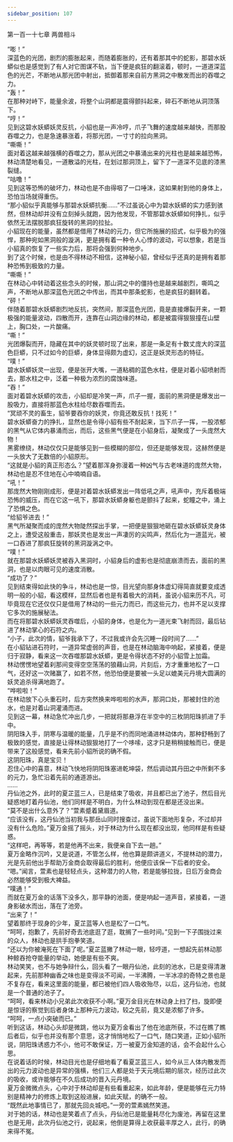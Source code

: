 ```yaml
---
sidebar_position: 107
---
```

 第一百一十七章 两兽相斗


“嘭！”  
深蓝色的光团，剧烈的膨胀起来，而随着膨胀的，还有着那其中的蛇影，那碧水妖蟒似也是感觉到了有人对它图谋不轨，当下便是疯狂的翻滚着，顿时，一道道深蓝色的光芒，不断地从那光团中射出，抵御着那来自前方黑洞之中散发而出的吞噬之力。  
“轰！”  
在那种对峙下，能量余波，将整个山洞都是震得颤抖起来，碎石不断地从洞顶落下。  
“哼！”  
见到这碧水妖蟒妖灵反抗，小貂也是一声冷哼，爪子飞舞的速度越来越快，而那股吞噬之力，也是急速暴涨着，将那光团，一寸寸的拉向黑洞。  
“嘶嘶！”  
面对着这越来越强横的吞噬之力，那从光团之中暴涌出来的光柱也是越来越恐怖，林动清楚地看见，一道散溢的光柱，在划过那洞顶上，留下了一道深不见底的漆黑裂缝。  
“咕噜！”  
见到这等恐怖的破坏力，林动也是不由得咽了一口唾沫，这如果射到他的身体上，恐怕当场就得重伤。  
“那小貂似乎真能够与那碧水妖蟒抗衡……”不过虽说心中为碧水妖蟒的实力感到骇然，但林动却并没有立刻掉头就跑，因为他发现，不管那碧水妖蟒如何挣扎，似乎依然无法摆脱那疯狂旋转的黑洞的拉扯。  
小貂现在的能量，虽然都是借用了林动的元力，但它所施展的招式，似乎极为的强悍，那种宛如黑洞般的漩涡，更是拥有着一种令人心悸的波动，可以想象，若是当小貂真的恢复了一些实力后，那将会强到何种地步。  
到了这个时候，也是由不得林动不相信，这神秘小貂，曾经似乎还真的是拥有着那种恐怖到极致的力量。  
“嘶嘶！”  
在林动心中转动着这些念头的时候，那山洞之中的僵持也是越来越剧烈，嘶鸣之声，不断地从那深蓝色光团之中传出，而其中那条蛇影，也是疯狂的翻转着。  
“砰！”  
伴随着那碧水妖蟒剧烈地反抗，突然间，那深蓝色光团，竟是直接爆裂开来，一颗极强的能量波动，四散而开，连靠在山洞边缘的林动，都是被震得狠狠撞在山壁上，胸口处，一片酸痛。  
“嘶！”  
光团爆裂而开，隐藏在其中的妖灵顿时现了出来，那是一条足有十数丈庞大的深蓝色巨蟒，只不过如今的巨蟒，身体显得颇为虚幻，这正是妖灵形态的特征。  
“噗！”  
碧水妖蟒妖灵一出现，便是张开大嘴，一道粘稠的蓝色水柱，便是对着小貂喷射而去，那水柱之中，泛着一种极为浓烈的腐蚀味道。  
“吞！”  
面对着碧水妖蟒的攻击，小貂却是冷笑一声，爪子一握，面前的黑洞便是爆发出一股吸力，直接将那蓝色水柱给尽数吞噬而去。  
“冥顽不灵的畜生，貂爷要吞你的妖灵，你竟还敢反抗！找死！”  
碧水妖蟒奋力的挣扎，显然也是令得小貂有些不耐起来，当下爪子一挥，一股浓郁的黑气从它体内暴涌而出，而后，这些黑气便是在小貂身后，凝聚成了一头庞然大物！  
黑雾缭绕，林动仅仅只是能够见到一些模糊的部位，但还是能够发现，这赫然便是一头放大了无数倍的小貂原形。  
“这就是小貂的真正形态么？”望着那浑身弥漫着一种凶气与古老味道的庞然大物，林动也是忍不住地在心中喃喃自语。  
“吼！”  
那庞然大物刚刚成形，便是对着碧水妖蟒发出一阵低吼之声，吼声中，充斥着极端恐怖的威压，而在它这一吼下，那碧水妖蟒身躯也是颤抖了起来，蛇瞳之中，涌上了恐惧之色。  
“给貂爷进去！”  
黑气所凝聚而成的庞然大物陡然探出手掌，一把便是狠狠地砸在碧水妖蟒妖灵身体之上，遭受这般重击，那妖灵也是发出一声凄厉的尖鸣声，然后化为一道蓝光，被一口吞进了那疯狂旋转的黑洞漩涡之中。  
“噗！”  
就在那碧水妖蟒妖灵被吞入黑洞时，小貂身后的虚影也是彻底崩溃而去，面前的黑洞，也是以肉眼可见的速度消散。  
“成功了？”  
见到结束得如此快的争斗，林动也是一惊，目光望向那身体虚幻得简直就要变成透明一般的小貂，看这模样，显然后者也是有着极大的消耗，虽说小貂来历不凡，可毕竟现在它还仅仅只是借用了林动的一些元力而已，而这些元力，也并不足以支撑它多次的施展秘法。  
而在将那碧水妖蟒妖灵吞噬后，小貂的身体，也是化为一道光束飞射而回，最后钻进了林动掌心的石符之内。  
“小子，此次的情，貂爷我承下了，不过我或许会先沉睡一段时间了……”  
在小貂钻进石符时，一道异常虚弱的声音，也是在林动脑海中响起，紧接着，便是归于寂静，看来这一次吞噬那碧水妖蟒，更是令得状态不好的小貂雪上加霜。  
林动愣愣地望着刹那间变得空空荡荡的狼藉山洞，片刻后，方才重重地松了一口气，还好这一次赌赢了，如若不然，他恐怕便是要被一头足以媲美元丹境大圆满的妖灵追杀得满地跑了。  
“哗啦啦！”  
在林动放下心头重石时，后方突然换来哗啦啦的水声，那洞口处，那被封住的池水，也是对着山洞灌涌而进。  
见到这一幕，林动急忙冲出几步，一把就将那悬浮在半空中的三枚阴阳珠抓进了手中。  
阴阳珠入手，阴寒与温暖的能量，几乎是不约而同地涌进林动体内，那种舒畅到了极致的感觉，直接是让得林动狠狠地打了一个哆嗦，这才只是稍稍接触而已，便是带来了这般感觉，看来先前小貂所说的确不假。  
这阴阳珠，真是宝贝！  
忍住心中的喜意，林动飞快地将阴阳珠塞进乾坤袋，然后调动其丹田之中所剩不多的元力，急忙沿着先前的通道游出。  
……  
丹仙池之外，此时的夏芷蓝三人，已是结束了吸收，并且都已出了池子，然后目光疑惑地盯着丹仙池，他们同样是不明白，为什么林动到现在都是还没出来。  
“莫不是出什么意外了？”萱素蹙着黛眉道。  
“应该没有，这丹仙池当初我与那岳山同时搜查过，虽说下面地形复杂，不过却并没有什么危险。”夏万金摇了摇头，对于林动为什么现在都没出现，他同样是有些疑惑。  
“这样吧，再等等，若是他再不出来，我便亲自下去一趟。”  
夏万金略作沉吟，又是说道，不管怎么样，他也算是颇讲道义，不提林动的潜力，光是先前他出手帮助万金商会取得最后的胜利，他便应该保一下后者的安全。  
“嗯。”闻言，萱素也是轻轻点头，这种潜力的人物，若是能够拉拢，日后万金商会必然能够受到极大裨益。  
“噗通！”  
而就在夏万金的话落下没多久，那平静的池面，便是响起一道声音，紧接着，一道身影破水而出，落在了池旁。  
“出来了！”  
望着那终于现身的少年，夏芷蓝等人也是松了一口气。  
“呵呵，抱歉了，先前好奇去池底逛了逛，耽搁了一些时间。”见到一下子围拢过来的众人，林动也是拱手抱拳笑道。  
“还以为你被淹死在下面了呢。”夏芷蓝撇了林动一眼，轻哼道，一想起先前林动那种鲸吞抢夺能量的举动，她便是有些不爽。  
林动笑笑，也不与她争辩什么，回头看了一眼丹仙池，此刻的池水，已是变得清澈起来，先前那种幽香之味也是变得淡不可闻，一半沸腾，一半冰凉的奇特之景也是不复存在，看来这里面的能量，都已被他们四人吸收殆尽，以后，这丹仙池，也就是一个普通的池子了。  
“呵呵，看来林动小兄弟此次收获不小啊。”夏万金目光在林动身上扫了扫，旋即便是惊讶的察觉到后者身体上那种元力波动，较之先前，竟又是浓郁了许多。  
“呵呵，一点小突破而已。”  
听到这话，林动心头却是微跳，他以为夏万金看出了他在池底所获，不过在瞧了瞧后者后，似乎也并没有那个意思，这才悄悄地松了一口气，随口笑道，正如小貂所说，阴阳珠诱惑力不小，他可不敢保证，万一被夏万金知道的话，会不会起什么心思。  
在说着话的时候，林动目光也是仔细地看了看夏芷蓝三人，如今从三人体内散发而出的元力波动也是异常的强横，他们三人都是处于天元境后期的层次，经历过此次的吸收，或许能够在不久后成功的晋入元丹境。  
夏万金微微点头，心中对于林动却是有些看重起来，如此年龄，便是能够在元力特别是精神力的修炼上取到这般进展，如此天赋，的确不一般。  
“既然此地事情已了，那就先回炎城吧。”一旁的萱素嫣然笑道。  
对于她的话，林动也是笑着点了点头，丹仙池已是能量耗尽化为废池，再留在这里也是无用，此次丹仙池之行，说起来，他倒是算得上收获最丰厚之人，此行，的确来得不冤。  
  
  
